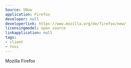 ```yaml
---
Source: SNow
application: Firefox
developer: null
developerlink: https://www.mozilla.org/de/firefox/new/
licensingmodel: open source
linkapplication: null
tags:
- client
- foss
---
```

Mozilla Firefox
